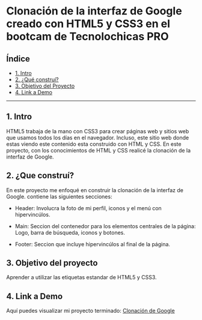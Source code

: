 # Clonación de la interfaz de Google creado con HTML5 y CSS3 en el bootcam de Tecnolochicas PRO

## **Índice**

* [1. Intro](https://github.com/dianacarreon/clonacion_google/blob/main/README.md#1-intro)
* [2. ¿Qué construí?](https://github.com/dianacarreon/clonacion_google/blob/main/README.md#2-que-constru%C3%AD)
* [3. Objetivo del Proyecto](https://github.com/dianacarreon/clonacion_google/blob/main/README.md#3-objetivo-del-proyecto)
* [4. Link a Demo](https://github.com/dianacarreon/clonacion_google/blob/main/README.md#4-link-a-demo)

****
## 1. Intro
HTML5 trabaja de la mano con CSS3 para crear páginas web y sitios web que usamos todos los días en el navegador. Incluso, este sitio web donde estas viendo este contenido esta construido con HTML y CSS. En este proyecto, con los conocimientos de HTML y CSS realicé la clonación de la interfaz de Google. 

## 2. ¿Que construí?
En este proyecto me enfoqué en construir la clonación de la interfaz de Google.
contiene las siguientes secciones:

* Header: Involucra la foto de mi perfil, iconos y el menú con hipervincúlos. 

* Main: Seccion del contenedor para los elementos centrales de la página: Logo, barra de búsqueda, iconos y botones. 

* Footer: Seccion que incluye hipervincúlos al final de la página. 

## 3. Objetivo del proyecto
Aprender a utilizar las etiquetas estandar de HTML5 y CSS3.

## 4. Link a Demo
Aquí puedes visualizar mi proyecto terminado: [Clonación de Google](https://642a2d0c87d890036bb37bed--chic-tiramisu-98b898.netlify.app/)
